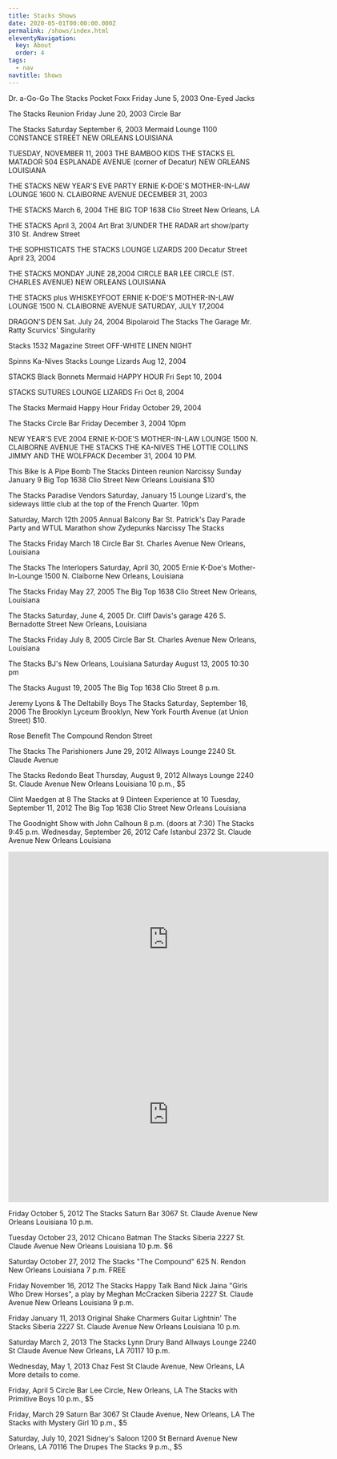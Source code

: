 ```yaml
---
title: Stacks Shows
date: 2020-05-01T00:00:00.000Z
permalink: /shows/index.html
eleventyNavigation:
  key: About
  order: 4
tags:
  - nav
navtitle: Shows 
---
```


Dr. a-Go-Go 
The Stacks
Pocket Foxx
Friday June 5, 2003
One-Eyed Jacks


The Stacks Reunion 
Friday June 20, 2003
Circle Bar


The Stacks
Saturday September 6, 2003
Mermaid Lounge
1100 CONSTANCE STREET
NEW ORLEANS LOUISIANA


TUESDAY, NOVEMBER 11, 2003
THE BAMBOO KIDS
THE STACKS
EL MATADOR
504 ESPLANADE AVENUE (corner of Decatur)
NEW ORLEANS LOUISIANA


THE STACKS NEW YEAR'S EVE PARTY
ERNIE K-DOE'S MOTHER-IN-LAW LOUNGE
1600 N. CLAIBORNE AVENUE
DECEMBER 31, 2003


THE STACKS
March 6, 2004
THE BIG TOP
1638 Clio Street
New Orleans, LA


THE STACKS
April 3, 2004
Art Brat 3/UNDER THE RADAR art show/party
310 St. Andrew Street


THE SOPHISTICATS
THE STACKS
LOUNGE LIZARDS
200 Decatur Street 
April 23, 2004


THE STACKS
MONDAY JUNE 28,2004
CIRCLE BAR
LEE CIRCLE (ST. CHARLES AVENUE)
NEW ORLEANS LOUISIANA


THE STACKS plus WHISKEYFOOT
ERNIE K-DOE'S MOTHER-IN-LAW LOUNGE
1500 N. CLAIBORNE AVENUE
SATURDAY, JULY 17,2004


DRAGON'S DEN
Sat. July 24, 2004
Bipolaroid
The Stacks
The Garage
Mr. Ratty Scurvics' Singularity

Stacks
1532 Magazine Street
OFF-WHITE LINEN NIGHT

Spinns
Ka-Nives
Stacks
Lounge Lizards
Aug 12, 2004


STACKS 
Black Bonnets
Mermaid HAPPY HOUR 
Fri Sept 10, 2004


STACKS
SUTURES
LOUNGE LIZARDS 
Fri Oct 8, 2004


The Stacks
Mermaid Happy Hour
Friday October 29, 2004 


The Stacks
Circle Bar
Friday December 3, 2004
10pm


NEW YEAR'S EVE 2004
ERNIE K-DOE'S MOTHER-IN-LAW LOUNGE
1500 N. CLAIBORNE AVENUE
THE STACKS
THE KA-NIVES
THE LOTTIE COLLINS
JIMMY AND THE WOLFPACK
December 31, 2004
10 PM.


This Bike Is A Pipe Bomb
The Stacks
Dinteen reunion
Narcissy
Sunday January 9
Big Top
1638 Clio Street
New Orleans Louisiana
$10


The Stacks
Paradise Vendors
Saturday, January 15
Lounge Lizard's, the sideways little club at the top of the French Quarter. 
10pm


Saturday, March 12th
2005 Annual Balcony Bar St. Patrick's Day Parade Party and WTUL Marathon show
Zydepunks
Narcissy
The Stacks 


The Stacks
Friday March 18 
Circle Bar
St. Charles Avenue 
New Orleans, Louisiana


The Stacks
The Interlopers
Saturday, April 30, 2005
Ernie K-Doe's Mother-In-Lounge
1500 N. Claiborne
New Orleans, Louisiana


The Stacks
Friday May 27, 2005
The Big Top
1638 Clio Street
New Orleans, Louisiana


The Stacks
Saturday, June 4, 2005
Dr. Cliff Davis's garage
426 S. Bernadotte Street
New Orleans, Louisiana


The Stacks
Friday July 8, 2005
Circle Bar
St. Charles Avenue
New Orleans, Louisiana


The Stacks
BJ's
New Orleans, Louisiana
Saturday August 13, 2005
10:30 pm


The Stacks
August 19, 2005
The Big Top
1638 Clio Street
8 p.m.

Jeremy Lyons &amp; The Deltabilly Boys
The Stacks
Saturday, September 16, 2006
The Brooklyn Lyceum
Brooklyn, New York
Fourth Avenue (at Union Street)
$10.


Rose Benefit
The Compound 
Rendon Street


The Stacks 
The Parishioners
June 29, 2012
Allways Lounge
2240 St. Claude Avenue


The Stacks
Redondo Beat
Thursday, August 9, 2012
Allways Lounge
2240 St. Claude Avenue
New Orleans Louisiana
10 p.m., $5


Clint Maedgen at 8
The Stacks at 9
Dinteen Experience at 10
Tuesday, September 11, 2012
The Big Top
1638 Clio Street
New Orleans Louisiana


The Goodnight Show with John Calhoun 8 p.m. (doors at 7:30)
The Stacks 9:45 p.m.
Wednesday, September 26, 2012
Cafe Istanbul
2372 St. Claude Avenue
New Orleans Louisiana

<iframe width="640" height="350" src="https://www.youtube.com/embed/ySqDXe1bSvE" title="YouTube video player" frameborder="0" allow="accelerometer; autoplay; clipboard-write; encrypted-media; gyroscope; picture-in-picture" allowfullscreen></iframe>

<iframe width="640" height="350" src="https://www.youtube.com/embed/xTqg89MZSrw" title="YouTube video player" frameborder="0" allow="accelerometer; autoplay; clipboard-write; encrypted-media; gyroscope; picture-in-picture" allowfullscreen></iframe>


Friday October 5, 2012
The Stacks
Saturn Bar
3067 St. Claude Avenue
New Orleans Louisiana
10 p.m.

Tuesday October 23, 2012
Chicano Batman
The Stacks
Siberia
2227 St. Claude Avenue
New Orleans Louisiana
10 p.m.
$6

Saturday October 27, 2012
The Stacks
\"The Compound\"
625 N. Rendon
New Orleans Louisiana
7 p.m.
FREE

Friday November 16, 2012
The Stacks
Happy Talk Band
Nick Jaina 
\"Girls Who Drew Horses\", a play by Meghan McCracken
Siberia
2227 St. Claude Avenue
New Orleans Louisiana
9 p.m.

Friday January 11, 2013
Original Shake Charmers
Guitar Lightnin'
The Stacks
Siberia
2227 St. Claude Avenue
New Orleans Louisiana
10 p.m.

Saturday March 2, 2013
The Stacks
Lynn Drury Band
Allways Lounge
2240 St Claude Avenue
New Orleans, LA 70117
10 p.m.


Wednesday, May 1, 2013
Chaz Fest
St Claude Avenue, New Orleans, LA
More details to come.


Friday, April 5
Circle Bar
Lee Circle, New Orleans, LA
The Stacks with Primitive Boys
10 p.m., $5


Friday, March 29
Saturn Bar
3067 St Claude Avenue, New Orleans, LA
The Stacks with Mystery Girl
10 p.m., $5


Saturday, July 10, 2021
Sidney's Saloon
1200 St Bernard Avenue
New Orleans, LA 70116
The Drupes
The Stacks
9 p.m., $5

